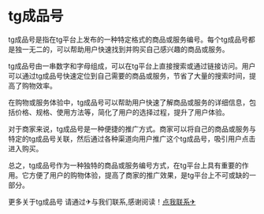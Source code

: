 # tg成品号

tg成品号是指在tg平台上发布的一种特定格式的商品或服务编号。每个tg成品号都是独一无二的，可以帮助用户快速找到并购买自己感兴趣的商品或服务。

tg成品号由一串数字和字母组成，可以在tg平台上直接搜索或通过链接访问。用户可以通过tg成品号快速定位到自己需要的商品或服务，节省了大量的搜索时间，提高了购物效率。

在购物或服务体验中，tg成品号可以帮助用户快速了解商品或服务的详细信息，包括价格、规格、使用方法等，简化了用户的选择过程，提升了用户体验。

对于商家来说，tg成品号是一种便捷的推广方式。商家可以将自己的商品或服务与特定的tg成品号关联，然后通过各种渠道向用户推广这个tg成品号，吸引用户点击进入购买。

总之，tg成品号作为一种独特的商品或服务编号方式，在tg平台上具有重要的作用。它方便了用户的购物体验，提高了商家的推广效果，是tg平台上不可或缺的一部分。

更多关于tg成品号 请通过✈与我们联系,感谢阅读！[点我联系✈](https://go.k02.cc)